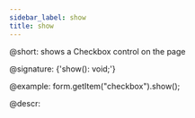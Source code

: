 ```yaml
---
sidebar_label: show
title: show
---          
```


@short: shows a Checkbox control on the page

@signature: {'show(): void;'}

@example:
form.getItem("checkbox").show(); 

@descr:
